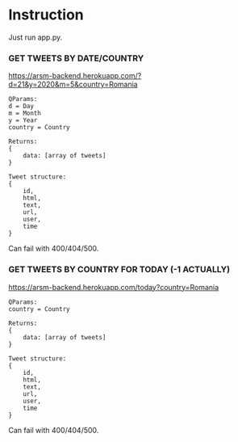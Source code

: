 # Instruction

Just run app.py.

### GET TWEETS BY DATE/COUNTRY
https://arsm-backend.herokuapp.com/?d=21&y=2020&m=5&country=Romania

    QParams: 
    d = Day
    m = Month
    y = Year
    country = Country
    
    Returns:
    {
        data: [array of tweets]
    }
    
    Tweet structure: 
    {
        id,
        html,
        text,
        url,
        user,
        time
    }
    
Can fail with 400/404/500.


### GET TWEETS BY COUNTRY FOR TODAY (-1 ACTUALLY)
https://arsm-backend.herokuapp.com/today?country=Romania

    QParams: 
    country = Country
    
    Returns:
    {
        data: [array of tweets]
    }
    
    Tweet structure: 
    {
        id,
        html,
        text,
        url,
        user,
        time
    }
    
Can fail with 400/404/500.

